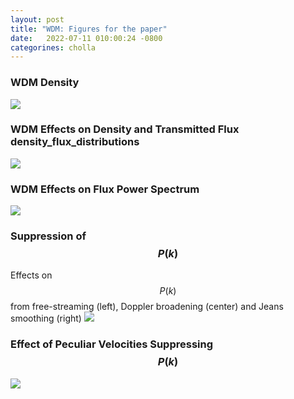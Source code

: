 ```yaml
---
layout: post
title: "WDM: Figures for the paper"
date:   2022-07-11 010:00:24 -0800
categorines: cholla
---
```



### WDM Density 

<img src="{{ site.url }}assets/images/wdm_paper_new/slice.png">


### WDM Effects on Density and Transmitted Flux density_flux_distributions
<img src="{{ site.url }}assets/images/wdm_paper_new/density_flux_distributions_25Mpc.png">


### WDM Effects on Flux Power Spectrum
<img src="{{ site.url }}assets/images/wdm_paper_new/flux_ps_wdm.png">


### Suppression of $$P(k)$$

Effects on $$P(k)$$ from free-streaming (left), Doppler broadening (center) and Jeans smoothing (right)
<img src="{{ site.url }}assets/images/wdm_paper_new/flux_ps_suppression.png">


### Effect of Peculiar Velocities Suppressing $$P(k)$$
<img src="{{ site.url }}assets/images/wdm_paper_new/flux_ps_ratio_real_space.png">
